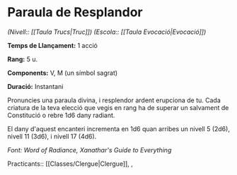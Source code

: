 # Paraula de Resplandor

*(Nivell:: [[Taula Trucs|Truc]]) (Escola:: [[Taula Evocació|Evocació]])*

**Temps de Llançament:** 1 acció

**Rang:** 5 u.

**Components:** V, M (un símbol sagrat)

**Duració:** Instantani

Pronuncies una paraula divina, i resplendor ardent erupciona de tu. Cada criatura de la teva elecció que vegis en rang ha de superar un salvament de Constitució o rebre 1d6 dany radiant.

El dany d'aquest encanteri incrementa en 1d6 quan arribes un nivell 5 (2d6), nivell 11 (3d6), i nivell 17 (4d6). 

*Font: Word of Radiance, Xanathar's Guide to Everything*



Practicants:: [[Classes/Clergue|Clergue]], ,